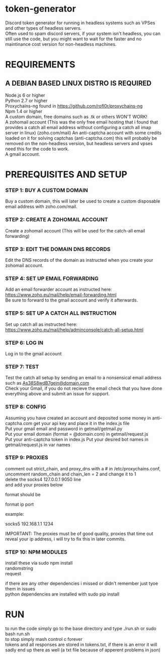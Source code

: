 # token-generator
Discord token generator for running in headless systems such as VPSes and other types of headless servers.  
Often used to spam discord servers, if your system isn't headless, you can still use the code, but you might want to wait for the faster and no maintinance cost version for non-headless machines.

# REQUIREMENTS
## A DEBIAN BASED LINUX DISTRO IS REQUIRED
Node.js 6 or higher  
Python 2.7 or higher  
Proxychains-ng found in https://github.com/rofl0r/proxychains-ng  
Npm 1.4 or higher  
A custom domain, free domains such as .tk or others WON'T WORK!  
A zohomail account (This was the only free email hosting that i found that provides a catch all email address without configuring a catch all imap server in linux) (zoho.com/mail)
An anti-captcha account with some credits loaded on it for solving captchas (anti-captcha.com) this will probably be removed on the non-headless version, but headless servers and vpses need this for the code to work.  
A gmail account.  

# PREREQUISITES AND SETUP
  
### STEP 1: BUY A CUSTOM DOMAIN  
Buy a custom domain, this will later be used to create a custom disposable email address with zoho.com/mail.  
  
### STEP 2: CREATE A ZOHOMAIL ACCOUNT  
Create a zohomail account (This will be used for the catch-all email forwarding)  

### STEP 3: EDIT THE DOMAIN DNS RECORDS  
Edit the DNS records of the domain as instructed when you create your zohomail account.  

### STEP 4: SET UP EMAIL FORWARDING  
Add an email forwarder account as instructed here: https://www.zoho.eu/mail/help/email-forwarding.html  
Be sure to forward to the gmail account and verify it afterwards.  

### STEP 5: SET UP A CATCH ALL INSTRUCTION  
Set up catch all as instructed here: https://www.zoho.eu/mail/help/adminconsole/catch-all-setup.html  

### STEP 6: LOG IN  
Log in to the gmail account   

### STEP 7: TEST  
Test the catch all setup by sending an email to a nonsensical email address such as As38S8wdB7gein@domain.com  
Check your Gmail, if you do not recieve the email check that you have done everything above and submit an issue for support.   

### STEP 8: CONFIG 
Assuming you have created an account and deposited some money in anti-captcha.com get your api key and place it in the index.js file  
Put your gmail email and password in getmail/getmail.py  
Put your email domain (format = @domain.com) in getmail/request.js  
Put your anti-captcha token in index.js
Put your desired bot names in getmail/request.js in var names   

### STEP 9: PROXIES  
comment out strict_chain,  and proxy_dns with a # in /etc/proxychains.conf,  
uncomment random_chain and chain_len = 2 and change it to 1  
delete the socks4 127.0.0.1 9050 line  
and add your proxies below  

format should be  

format ip port  

example:  

socks5 192.168.1.1 1234

IMPORTANT: The proxies must be of good quality, proxies that time out reveal your ip address, i will try to fix this in later commits.

### STEP 10: NPM MODULES  
install these via sudo npm install <dependency>  
randomstring  
request  

if there are any other dependencies i missed or didn't remember just tyoe them in issues  
python dependencies are installed with sudo pip install <dependency>  
  
# RUN
to run the code simply go to the base directory and type ./run.sh or sudo bash run.sh  
to stop simply mash control c forever  
tokens and all responses are stored in tokens.txt, if there is an error it will sadly end up there as well 
(a txt file because of apperent problems in json)


